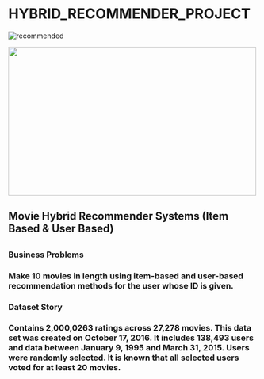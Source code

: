 # HYBRID_RECOMMENDER_PROJECT

![recommended](https://github.com/Merttcoskun/HYBRID_RECOMMENDER_PROJECT/assets/111244707/5eadd04d-7e33-49d7-9d74-f3d0303519df)

<img src="[resim_url](https://github.com/Merttcoskun/HYBRID_RECOMMENDER_PROJECT/assets/111244707/5eadd04d-7e33-49d7-9d74-f3d0303519df)"  width="500" height="300">


<h2> Movie Hybrid Recommender Systems (Item Based & User Based) <h2>

<h3> Business Problems <h3>

Make 10 movies in length using item-based and user-based recommendation methods for the user whose ID is given.

<h3> Dataset Story <h3>

Contains 2,000,0263 ratings across 27,278 movies. This data set was created on October 17, 2016. It includes 138,493 users and data between January 9, 1995 and March 31, 2015. Users were randomly selected. It is known that all selected users voted for at least 20 movies.
